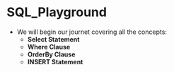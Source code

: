 # SQL_Playground

* We will begin our journet covering all the concepts:
  * **Select Statement**
  * **Where Clause**
  * **OrderBy Clause**
  * **INSERT Statement**






